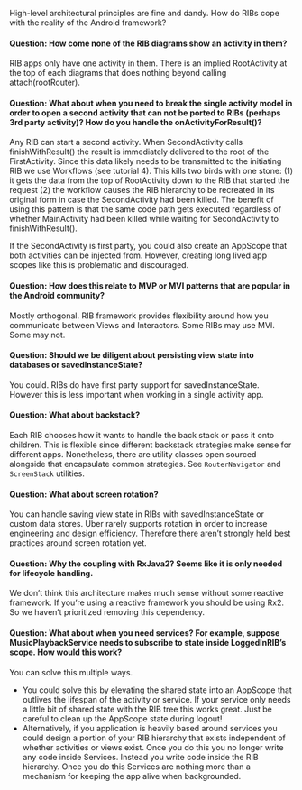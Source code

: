 High-level architectural principles are fine and dandy. How do RIBs cope with the reality of the Android framework?

#### Question: How come none of the RIB diagrams show an activity in them?
RIB apps only have one activity in them. There is an implied RootActivity at the top of each diagrams that does nothing beyond calling attach(rootRouter).

#### Question: What about when you need to break the single activity model in order to open a second activity that can not be ported to RIBs (perhaps 3rd party activity)? How do you handle the onActivityForResult()?
Any RIB can start a second activity. When SecondActivity calls finishWithResult() the result is immediately delivered to the root of the FirstActivity. Since this data likely needs to be transmitted to the initiating RIB we use Workflows (see tutorial 4). This kills two birds with one stone: (1) it gets the data from the top of RootActivity down to the RIB that started the request (2) the workflow causes the RIB hierarchy to be recreated in its original form in case the SecondActivity had been killed. The benefit of using this pattern is that the same code path gets executed regardless of whether MainActivity had been killed while waiting for SecondActivity to finishWithResult().

If the SecondActivity is first party, you could also create an AppScope that both activities can be injected from. However, creating long lived app scopes like this is problematic and discouraged.

#### Question: How does this relate to MVP or MVI patterns that are popular in the Android community?
Mostly orthogonal. RIB framework provides flexibility around how you communicate between Views and Interactors. Some RIBs may use MVI. Some may not.

#### Question: Should we be diligent about persisting view state into databases or savedInstanceState?
You could. RIBs do have first party support for savedInstanceState. However this is less important when working in a single activity app.

#### Question: What about backstack?
Each RIB chooses how it wants to handle the back stack or pass it onto children. This is flexible since different backstack strategies make sense for different apps. Nonetheless, there are utility classes open sourced alongside that encapsulate common strategies. See `RouterNavigator` and `ScreenStack` utilities.

#### Question: What about screen rotation?
You can handle saving view state in RIBs with savedInstanceState or custom data stores. Uber rarely supports rotation in order to increase engineering and design efficiency. Therefore there aren’t strongly held best practices around screen rotation yet.

#### Question: Why the coupling with RxJava2? Seems like it is only needed for lifecycle handling.
We don’t think this architecture makes much sense without some reactive framework. If you’re using a reactive framework you should be using Rx2. So we haven’t prioritized removing this dependency.

#### Question: What about when you need services? For example, suppose MusicPlaybackService needs to subscribe to state inside LoggedInRIB’s scope. How would this work?
You can solve this multiple ways. 
* You could solve this by elevating the shared state into an AppScope that outlives the lifespan of the activity or service. If your service only needs a little bit of shared state with the RIB tree this works great. Just be careful to clean up the AppScope state during logout! 
* Alternatively, if you application is heavily based around services you could design a portion of your RIB hierarchy that exists independent of whether activities or views exist. Once you do this you no longer write any code inside Services. Instead you write code inside the RIB hierarchy. Once you do this Services are nothing more than a mechanism for keeping the app alive when backgrounded.
